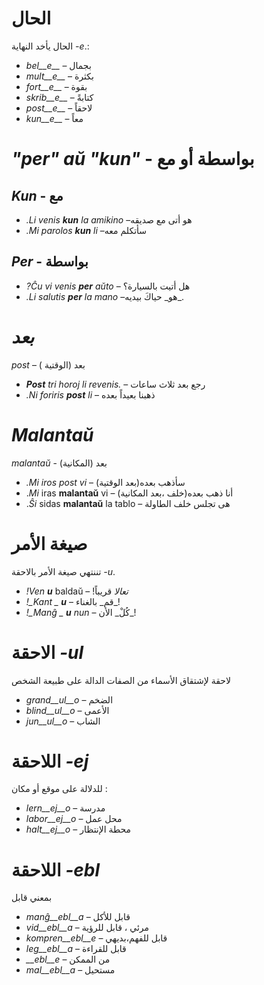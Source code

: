 # الحال 

الحال يأخد النهاية *-e*.:

- *bel__e__*   – بجمال 
- *mult__e__*  – بكثرة 
- *fort__e__*  – بقوة 
- *skrib__e__* – كتابةً
- *post__e__*  – لاحقاً
- *kun__e__*   – معاً
 

# *"per" aŭ "kun"* - بواسطة أو مع 

## *Kun* - مع     

- *._Li_ venis __kun__ la amikino* –هو أتى مع صديقه    
- *._Mi_ parolos __kun__ li*       –سأتكلم معه
## *Per* - بواسطة 
- *?_Ĉu_ vi venis __per__ aŭto*   – هل أتيت بالسيارة؟
- *._Li_ salutis __per__ la mano* –هو_ حياكَ بيديه_. 


# *بعد*

*post* – بعد (الوقتية )

- *__Post__ tri horoj li revenis.* – رجع بعد ثلاث ساعات
- *._Ni_ foriris __post__ li* – ذهبنا بعيداً بعده

 

# *Malantaŭ*

*malantaŭ* - بعد (المكانية)

- *._Mi_ iros post vi* – (بعد الوقتية)سأذهب بعده 
- ._Mi_ iras __malantaŭ__ vi – (خلف ،بعد المكانية)أنا ذهب بعده
- ._Ŝi_ sidas __malantaŭ__ la tablo –   هى تجلس خلف الطاولة 

 

# صيغة الأمر

تننتهي صيغة الأمر بالاحقة *-u*.

- *!_Ven_ __u__* baldaŭ – !_تعالا_ قريباً
- *!_Kant _ __u__*       – قم_ بالغناء_!
- *!_Manĝ _ __u__ nun*   – كُلْ_ الأن_!

 

# الاحقة *-ul*

لاحقة لإشتقاق الأسماء من الصفات الدالة على طبيعة الشخص
- *grand__ul__o*  – الضخم 
- *blind__ul__o* – الأعمى  
- *jun__ul__o*    – الشاب

 

# اللاحقة *-ej*

للدلالة على موقع أو مكان :
- *lern__ej__o* – مدرسة
- *labor__ej__o* – محل عمل
- *halt__ej__o* – محطة الإنتظار

 

# اللاحقة *-ebl*

بمعني قابل 
- *manĝ__ebl__a* – قابل للأكل 
- *vid__ebl__a* – مرئي ، قابل للرؤية
- *kompren__ebl__e* – قابل للفهم،بديهي
- *leg__ebl__a* – قابل للقراءة 
- *__ebl__e* – من الممكن 
- *mal__ebl__a* – مستحيل

 
